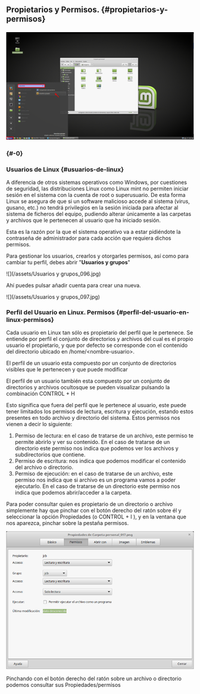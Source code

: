 ## Propietarios y Permisos. {#propietarios-y-permisos}

### ![](/images/image16.png)

###  {#-0}

### Usuarios de Linux {#usuarios-de-linux}

A diferencia de otros sistemas operativos como Windows, por cuestiones de seguridad, las distribuciones Linux como Linux mint no permiten iniciar sesión en el sistema con la cuenta de root o superusuario. De esta forma Linux se asegura de que si un software malicioso accede al sistema (virus, gusano, etc.) no tendrá privilegios en la sesión iniciada para afectar al sistema de ficheros del equipo, pudiendo alterar únicamente a las carpetas y archivos que le pertenecen al usuario que ha iniciado sesión.

Esta es la razón por la que el sistema operativo va a estar pidiéndote la contraseña de administrador para cada acción que requiera dichos permisos.

Para gestionar los usuarios, crearlos y otorgarles permisos, así como para cambiar tu perfil, debes abrir "**Usuarios y grupos**"

![](/assets/Usuarios y grupos_096.jpg)

Ahí puedes pulsar añadir cuenta para crear una nueva.

![](/assets/Usuarios y grupos_097.jpg)


### Perfil del Usuario en Linux. Permisos {#perfil-del-usuario-en-linux-permisos}

Cada usuario en Linux tan sólo es propietario del perfil que le pertenece. Se entiende por perfil el conjunto de directorios y archivos del cual es el propio usuario el propietario, y que por defecto se corresponde con el contenido del directorio ubicado en /home/&lt;nombre-usuario&gt;.

El perfil de un usuario esta compuesto por un conjunto de directorios visibles que le pertenecen y que puede modificar

El perfil de un usuario también esta compuesto por un conjunto de directorios y archivos ocultosque se pueden visualizar pulsando la combinación CONTROL + H

Esto significa que fuera del perfil que le pertenece al usuario, este puede tener limitados los permisos de lectura, escritura y ejecución, estando estos presentes en todo archivo y directorio del sistema. Estos permisos nos vienen a decir lo siguiente:

1.  Permiso de lectura: en el caso de tratarse de un archivo, este permiso te permite abrirlo y ver su contenido. En el caso de tratarse de un directorio este permiso nos indica que podemos ver los archivos y subdirectorios que contiene.
2.  Permiso de escritura: nos indica que podemos modificar el contenido del archivo o directorio.
3.  Permiso de ejecución: en el caso de tratarse de un archivo, este permiso nos indica que si archivo es un programa vamos a poder ejecutarlo. En el caso de tratarse de un directorio este permiso nos indica que podemos abrir/acceder a la carpeta.

Para poder consultar quien es propietario de un directorio o archivo simplemente hay que pinchar con el botón derecho del ratón sobre él y seleccionar la opción Propiedades (o CONTROL + I ), y en la ventana que nos aparezca, pinchar sobre la pestaña permisos.

![](/images/image12.png)

Pinchando con el botón derecho del ratón sobre un archivo o directorio podemos consultar sus Propiedades/permisos